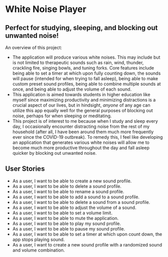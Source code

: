# White Noise Player

## Perfect for studying, sleeping, and blocking out unwanted noise!

An overview of this project:
- The application will produce various white noises. This may include but is 
  not limited to therapeutic sounds such as rain, wind, thunder, crackling 
  fire, singing bowls, and tuning forks. Core features include being able to set a 
  timer at which upon fully counting down, the sounds will pause (intended for
  when trying to fall asleep), being able to make custom preset sound profiles, 
  being able to combine multiple sounds at once, and being able to adjust the volume
  of each sound.
- This application is aimed towards students in higher education like myself 
  since maximizing productivity and minimizing distractions is a crucial aspect
  of our lives, but in hindsight, *anyone* of any age can utilize this app 
  equally well for the general purposes of blocking out noise, perhaps for 
  when sleeping or meditating.
- This project is of interest to me because when I study and sleep every day,
  I occasionally encounter distracting noise from the rest of my household 
  (after all, I have been around them much more frequently ever since the 
  COVID-19 outbreak). To remedy this, I feel like developing an application that 
  generates various white noises will allow me to become much more productive
  throughout the day and fall asleep quicker by blocking out unwanted noise.
  
## User Stories
- As a user, I want to be able to create a new sound profile.
- As a user, I want to be able to delete a sound profile.
- As a user, I want to be able to rename a sound profile.  
- As a user, I want to be able to add a sound to a sound profile.
- As a user, I want to be able to delete a sound from a sound profile.  
- As a user, I want to be able to adjust the volume of a sound.
- As a user, I want to be able to set a volume limit.
- As a user, I want to be able to mute the application.  
- As a user, I want to be able to play my sound profile.
- As a user, I want to be able to pause my sound profile. 
- As a user, I want to be able to set a timer at which upon count down, 
  the app stops playing sound.
- As a user, I want to create a new sound profile with a randomized sound
  and volume combination.

